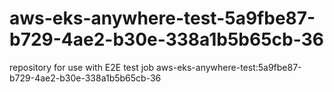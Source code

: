 # aws-eks-anywhere-test-5a9fbe87-b729-4ae2-b30e-338a1b5b65cb-36
repository for use with E2E test job aws-eks-anywhere-test:5a9fbe87-b729-4ae2-b30e-338a1b5b65cb-36
